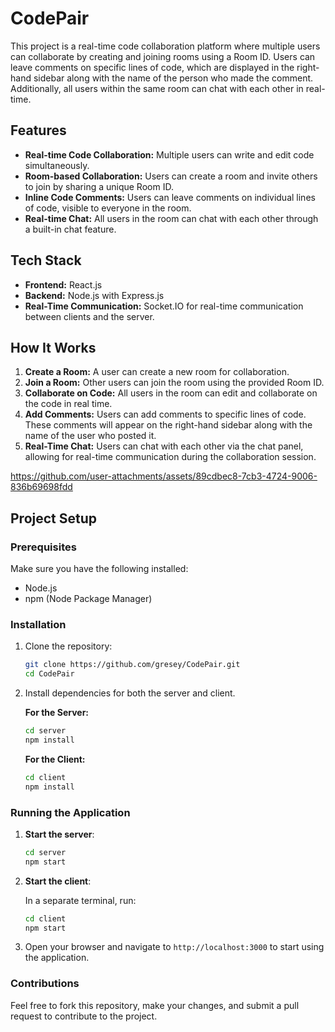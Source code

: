 
# CodePair

This project is a real-time code collaboration platform where multiple users can collaborate by creating and joining rooms using a Room ID. Users can leave comments on specific lines of code, which are displayed in the right-hand sidebar along with the name of the person who made the comment. Additionally, all users within the same room can chat with each other in real-time.

## Features

- **Real-time Code Collaboration:** Multiple users can write and edit code simultaneously.
- **Room-based Collaboration:** Users can create a room and invite others to join by sharing a unique Room ID.
- **Inline Code Comments:** Users can leave comments on individual lines of code, visible to everyone in the room.
- **Real-time Chat:** All users in the room can chat with each other through a built-in chat feature.

## Tech Stack

- **Frontend:** React.js
- **Backend:** Node.js with Express.js
- **Real-Time Communication:** Socket.IO for real-time communication between clients and the server.

## How It Works

1. **Create a Room:** A user can create a new room for collaboration.
2. **Join a Room:** Other users can join the room using the provided Room ID.
3. **Collaborate on Code:** All users in the room can edit and collaborate on the code in real time.
4. **Add Comments:** Users can add comments to specific lines of code. These comments will appear on the right-hand sidebar along with the name of the user who posted it.
5. **Real-Time Chat:** Users can chat with each other via the chat panel, allowing for real-time communication during the collaboration session.

https://github.com/user-attachments/assets/89cdbec8-7cb3-4724-9006-836b69698fdd




## Project Setup

### Prerequisites

Make sure you have the following installed:
- Node.js
- npm (Node Package Manager)

### Installation

1. Clone the repository:
   ```bash
   git clone https://github.com/gresey/CodePair.git
   cd CodePair
   ```

2. Install dependencies for both the server and client.

   **For the Server:**
   ```bash
   cd server
   npm install
   ```

   **For the Client:**
   ```bash
   cd client
   npm install
   ```

### Running the Application

1. **Start the server**:

   ```bash
   cd server
   npm start
   ```

2. **Start the client**:

   In a separate terminal, run:

   ```bash
   cd client
   npm start
   ```

3. Open your browser and navigate to `http://localhost:3000` to start using the application.



### Contributions
Feel free to fork this repository, make your changes, and submit a pull request to contribute to the project.


